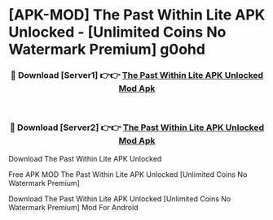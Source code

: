 # [APK-MOD] The Past Within Lite APK Unlocked - [Unlimited Coins No Watermark Premium] g0ohd



<div align="center">
<h3>🔴 Download [Server1] 👉👉 <a href="https://momento.my/?title=The_Past_Within_Lite_APK_Unlocked">The Past Within Lite APK Unlocked Mod Apk</a></h3><br>

<h3>🔴 Download [Server2] 👉👉 <a href="https://momento.my/?title=The_Past_Within_Lite_APK_Unlocked">The Past Within Lite APK Unlocked Mod Apk</a></h3>
</div>



Download The Past Within Lite APK Unlocked 

Free APK MOD The Past Within Lite APK Unlocked [Unlimited Coins No Watermark Premium]

Download The Past Within Lite APK Unlocked [Unlimited Coins No Watermark Premium] Mod For Android
